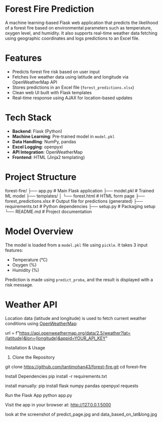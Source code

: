 #  Forest Fire Prediction

A machine learning-based Flask web application that predicts the likelihood of a forest fire based on environmental parameters such as temperature, oxygen level, and humidity. It also supports real-time weather data fetching using geographic coordinates and logs predictions to an Excel file.

#  Features

- Predicts forest fire risk based on user input
- Fetches live weather data using latitude and longitude via OpenWeatherMap API
- Stores predictions in an Excel file (`forest_predictions.xlsx`)
- Clean web UI built with Flask templates
- Real-time response using AJAX for location-based updates

#  Tech Stack

- **Backend**: Flask (Python)
- **Machine Learning**: Pre-trained model in `model.pkl`
- **Data Handling**: NumPy, pandas
- **Excel Logging**: openpyxl
- **API Integration**: OpenWeatherMap
- **Frontend**: HTML (Jinja2 templating)

#  Project Structure

forest-fire/
├── app.py # Main Flask application
├── model.pkl # Trained ML model
├── templates/
│ └── forest.html # HTML form page
├── forest_predictions.xlsx # Output file for predictions (generated)
├── requirements.txt # Python dependencies
├── setup.py # Packaging setup
└── README.md # Project documentation




#  Model Overview

The model is loaded from a `model.pkl` file using `pickle`. It takes 3 input features:
- Temperature (°C)
- Oxygen (%)
- Humidity (%)

Prediction is made using `predict_proba`, and the result is displayed with a risk message.

#  Weather API

Location data (latitude and longitude) is used to fetch current weather conditions using [OpenWeatherMap](https://openweathermap.org/):

url = f"https://api.openweathermap.org/data/2.5/weather?lat={latitude}&lon={longitude}&appid=YOUR_API_KEY"


Installation & Usage

1. Clone the Repository

git clone https://github.com/tantimohan43/forest-fire.git
cd forest-fire

Install Dependencies
pip install -r requirements.txt

install manually:
pip install flask numpy pandas openpyxl requests

Run the Flask App
python app.py

Visit the app in your browser at:
http://127.0.0.1:5000

look at the screenshot of predict_page.jpg and data_based_on_lat&long.jpg
